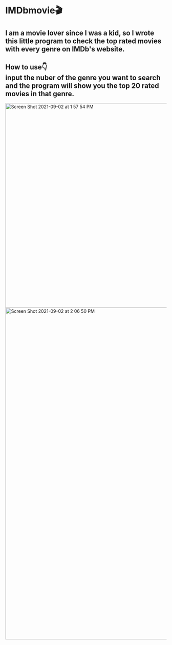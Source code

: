 # IMDbmovie🎬
## I am a movie lover since I was a kid, so I wrote this little program to check the top rated movies with every genre on IMDb's website.
## How to use👇<br> input the nuber of the genre you want to search and the program will show you the top 20 rated movies in that genre.
<img width="636" alt="Screen Shot 2021-09-02 at 1 57 54 PM" src="https://user-images.githubusercontent.com/79236612/131789931-4e59957a-6b5e-4e5a-a490-6d75b804d5ad.png"><br>
<img width="1032" alt="Screen Shot 2021-09-02 at 2 06 50 PM" src="https://user-images.githubusercontent.com/79236612/131790888-9b3bcdf5-1b3c-4ede-bb69-586905f91d54.png">



